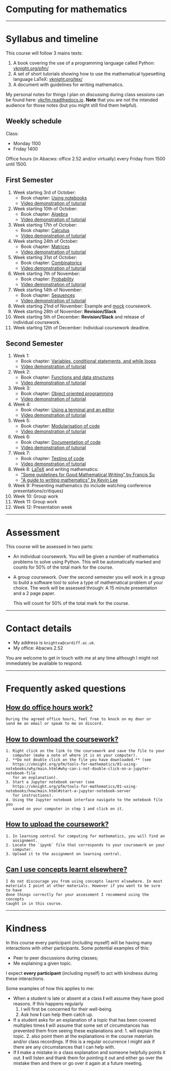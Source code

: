# Computing for mathematics

---

# Syllabus and timeline

This course will follow 3 mains texts:

1. A book covering the use of a programming language called Python:
   [vknight.org/pfm/](https://vknight.org/pfm/)
2. A set of short tutorials showing how to use the mathematical typesetting
   language LaTeX: [vknight.org/tex/](https://vknight.org/tex/)
3. A document with guidelines for writing mathematics.

My personal notes for things I plan on discussing during class sessions can be
found here: [vkcfm.readthedocs.io](https://vkcfm.readthedocs.io). **Note** that
you are not the intended audience for those notes (but you might still find them
helpful).

## Weekly schedule

Class:

- Monday 1100
- Friday 1400

Office hours (in Abacws: office 2.52 and/or virtually) every Friday from 1500
until 1500.

## First Semester

1. Week starting 3rd of October:
    - Book chapter: [Using notebooks](https://vknight.org/pfm/tools-for-mathematics/01-using-notebooks/introduction/main.html)
    - [Video demonstration of tutorial](https://youtu.be/xvqFZhG71bs)
2. Week starting 10th of October:
    - Book chapter: [Algebra](https://vknight.org/pfm/tools-for-mathematics/02-algebra/introduction/main.html)
    - [Video demonstration of tutorial](https://youtu.be/E_TKJkvi-GY)
3. Week starting 17th of October:
    - Book chapter: [Calculus](https://vknight.org/pfm/tools-for-mathematics/03-calculus/introduction/main.html)
    - [Video demonstration of tutorial](https://youtu.be/7j4bqypXi48)
4. Week starting 24th of October:
    - Book chapter: [Matrices](https://vknight.org/pfm/tools-for-mathematics/04-matrices/introduction/main.html)
    - [Video demonstration of tutorial](https://youtu.be/9aoz22SxZjY)
5. Week starting 31st of October:
    - Book chapter: [Combinatorics](https://vknight.org/pfm/tools-for-mathematics/05-combinations-permutations/introduction/main.html)
    - [Video demonstration of tutorial](https://youtu.be/7KpC9YN_rvQ)
6. Week starting 7th of November:
    - Book chapter: [Probability](https://vknight.org/pfm/tools-for-mathematics/06-probability/introduction/main.html)
    - [Video demonstration of tutorial](https://youtu.be/34mKnQ4fqHQ)
7. Week starting 14th of November:
    - Book chapter: [Sequences](https://vknight.org/pfm/tools-for-mathematics/07-sequences/introduction/main.html)
    - [Video demonstration of tutorial](https://youtu.be/zSEv9DZ6yvw)
8. Week starting 21nd of November: Example and
   [mock](./assets/assessment/mock/assignment.ipynb) coursework.
9. Week starting 28th of November: **Revision/Slack**
10. Week starting 5th of December: **Revision/Slack** and release of individual coursework.
11. Week starting 12th of December: Individual coursework deadline.

## Second Semester

1. Week 1:
    - Book chapter: [Variables, conditional statements, and while loops](https://vknight.org/pfm/building-tools/01-variables-conditionals-loops/introduction/main.html)
    - [Video demonstration of tutorial](https://youtu.be/uoIUKmnuaYQ)
2. Week 2:
    - Book chapter: [Functions and data structures](https://vknight.org/pfm/building-tools/02-functions-and-data-structures/introduction/main.html)
    - [Video demonstration of tutorial](https://youtu.be/ZzHIoe1crkE)
3. Week 3:
    - Book chapter: [Object oriented programming](https://vknight.org/pfm/building-tools/03-objects/introduction/main.html)
    - [Video demonstration of tutorial](https://youtu.be/3DGb2_qqPmk)
4. Week 4:
    - Book chapter: [Using a terminal and an editor](https://vknight.org/pfm/building-tools/04-editor-and-cli/introduction/main.html)
    - [Video demonstration of tutorial](https://youtu.be/MPk815rdwi0)
5. Week 5:
    - Book chapter: [Modularisation of code](https://vknight.org/pfm/building-tools/05-modularisation/introduction/main.html)
    - [Video demonstration of tutorial](https://youtu.be/s2cDg-Zncrw)
6. Week 6:
    - Book chapter: [Documentation of code](https://vknight.org/pfm/building-tools/06-documentation/introduction/main.html)
    - [Video demonstration of tutorial](https://youtu.be/FLHJ27Srqbk)
7. Week 7:
    - Book chapter: [Testing of code](https://vknight.org/pfm/building-tools/07-testing/introduction/main.html)
    - [Video demonstration of tutorial](https://youtu.be/TaZYDG6Vags)
8. Week 8: [LaTeX](https://vknight.org/tex/) and writing mathematics:
    - ["Some guidelines for Good Mathematical Writing" by Francis Su](https://vknight.org/cfm/assets/pdf/writing-mathematics-guidelines/main.pdf)
    - ["A guide to writing mathematics" by Kevin Lee](https://vknight.org/cfm/assets/pdf/a-guide-to-writing-mathematics/main.pdf)
9. Week 9: Presenting mathematics (to include watching conference
   presentations/critiques)
10. Week 10: Group work
11. Week 11: Group work
12. Week 12: Presentation week

---

# Assessment

This course will be assessed in two parts:

- An individual coursework. You will be given a number of mathematics problems
  to solve using Python. This will be automatically marked and counts for 50% of
  the total mark for the course.
- A group coursework. Over the second semester you will work in a group to build
  a software tool to solve a type of mathematical problem of your choice. The
  work will be assessed through: A 15 minute presentation and a 2 page paper.

  This will count for 50% of the total mark for the course.

---

# Contact details

- My address is `knightva@cardiff.ac.uk`.
- My office: Abacws 2.52

You are welcome to get in touch with me at any time although I might not
immediately be available to respond.

---

# Frequently asked questions

## <a name="how-do-office-hours-work"></a>[How do office hours work?](./#how-do-office-hours-work)

    During the agreed office hours, feel free to knock on my door or 
    send me an email or speak to me on discord.

## <a name="how-to-download-the-coursework"></a>[How to download the coursework?](./#how-to-download-the-coursework)


    1. Right click on the link to the coursework and save the file to your
       computer (make a note of where it is on your computer).
    2. **Do not double click on the file you have downloaded.** (see
       https://vknight.org/pfm/tools-for-mathematics/01-using-notebooks/why/main.html#why-can-i-not-double-click-on-a-jupyter-notebook-file
       for an explanation).
    3. Start a Jupyter notebook server (see
       https://vknight.org/pfm/tools-for-mathematics/01-using-notebooks/how/main.html#start-a-jupyter-notebook-server
       for instructions).
    4. Using the Jupyter notebook interface navigate to the notebook file you
       saved on your computer in step 1 and click on it.

## <a name="how-to-upload-the-coursework"></a>[How to upload the coursework?](./#how-to-upload-the-coursework)


    1. In learning central for computing for mathematics, you will find an
       assignment.
    2. Locate the `ipynb` file that corresponds to your coursework on your
       computer.
    3. Upload it to the assignment on learning central.

## <a name="can-I-use-concepts-learnt-elsewhere"></a>[Can I use concepts learnt elsewhere?](./#can-I-use-concepts-learnt-elsewhere)


    I do not discourage you from using concepts learnt elsewhere. In most
    materials I point at other materials. However if you want to be sure to have
    done things correctly for your assessment I recommend using the concepts
    taught in in this course.

---

# Kindness

In this course every participant (including myself) will be having many
interactions with other participants. Some potential examples of this:

- Peer to peer discussions during classes;
- Me explaining a given topic.

I expect **every participant** (including myself) to act with kindness during
these interactions.

Some examples of how this applies to me:

- When a student is late or absent at a class **I** will assume they have good
  reasons. If this happens regularly
    1. I will first be concerned for their well-being.
    2. Ask how **I** can help them catch up.
- If a student asks for an explanation of a topic that has been covered
  multiples times **I** will assume that some set of circumstances has prevented
  them from seeing these explanations and:
      1. will explain the topic.
      2. also point them at the explanations in the course materials and/or class
         recordings.
  If this is a regular occurrence I might ask if there are any circumstances
  that I can help with.
- If **I** make a mistake in a class explanation and someone helpfully points it
  out. **I** will listen and thank them for pointing it out and either go over
  the mistake then and there or go over it again at a future meeting.
